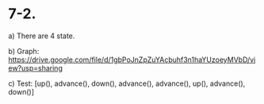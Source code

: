 # 7-2.

a) There are 4 state.

b) Graph: https://drive.google.com/file/d/1gbPoJnZpZuYAcbuhf3n1haYUzoeyMVbD/view?usp=sharing

c) Test: [up(), advance(), down(), advance(), advance(), up(), advance(), down()]


